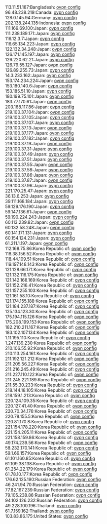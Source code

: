 113.11.51.187:Bangladesh: [ovpn config](vpn/113_11_51_187.ovpn)  
96.48.238.219:Canada: [ovpn config](vpn/96_48_238_219.ovpn)  
128.0.145.94:Germany: [ovpn config](vpn/128_0_145_94.ovpn)  
202.138.244.135:Indonesia: [ovpn config](vpn/202_138_244_135.ovpn)  
111.169.69.100:Japan: [ovpn config](vpn/111_169_69_100.ovpn)  
111.238.189.171:Japan: [ovpn config](vpn/111_238_189_171.ovpn)  
116.12.3.7:Japan: [ovpn config](vpn/116_12_3_7.ovpn)  
116.65.134.223:Japan: [ovpn config](vpn/116_65_134_223.ovpn)  
122.132.34.248:Japan: [ovpn config](vpn/122_132_34_248.ovpn)  
126.171.145.197:Japan: [ovpn config](vpn/126_171_145_197.ovpn)  
126.220.62.21:Japan: [ovpn config](vpn/126_220_62_21.ovpn)  
126.79.55.127:Japan: [ovpn config](vpn/126_79_55_127.ovpn)  
126.89.255.73:Japan: [ovpn config](vpn/126_89_255_73.ovpn)  
14.3.233.162:Japan: [ovpn config](vpn/14_3_233_162.ovpn)  
153.174.234.224:Japan: [ovpn config](vpn/153_174_234_224.ovpn)  
153.180.140.6:Japan: [ovpn config](vpn/153_180_140_6.ovpn)  
153.185.51.10:Japan: [ovpn config](vpn/153_185_51_10.ovpn)  
180.199.75.101:Japan: [ovpn config](vpn/180_199_75_101.ovpn)  
183.77.170.61:Japan: [ovpn config](vpn/183_77_170_61.ovpn)  
203.168.117.86:Japan: [ovpn config](vpn/203_168_117_86.ovpn)  
219.100.37.104:Japan: [ovpn config](vpn/219_100_37_104.ovpn)  
219.100.37.105:Japan: [ovpn config](vpn/219_100_37_105.ovpn)  
219.100.37.107:Japan: [ovpn config](vpn/219_100_37_107.ovpn)  
219.100.37.13:Japan: [ovpn config](vpn/219_100_37_13.ovpn)  
219.100.37.177:Japan: [ovpn config](vpn/219_100_37_177.ovpn)  
219.100.37.182:Japan: [ovpn config](vpn/219_100_37_182.ovpn)  
219.100.37.19:Japan: [ovpn config](vpn/219_100_37_19.ovpn)  
219.100.37.31:Japan: [ovpn config](vpn/219_100_37_31.ovpn)  
219.100.37.49:Japan: [ovpn config](vpn/219_100_37_49.ovpn)  
219.100.37.51:Japan: [ovpn config](vpn/219_100_37_51.ovpn)  
219.100.37.55:Japan: [ovpn config](vpn/219_100_37_55.ovpn)  
219.100.37.58:Japan: [ovpn config](vpn/219_100_37_58.ovpn)  
219.100.37.86:Japan: [ovpn config](vpn/219_100_37_86.ovpn)  
219.100.37.87:Japan: [ovpn config](vpn/219_100_37_87.ovpn)  
219.100.37.96:Japan: [ovpn config](vpn/219_100_37_96.ovpn)  
221.170.25.47:Japan: [ovpn config](vpn/221_170_25_47.ovpn)  
36.13.6.253:Japan: [ovpn config](vpn/36_13_6_253.ovpn)  
39.111.168.184:Japan: [ovpn config](vpn/39_111_168_184.ovpn)  
59.129.176.190:Japan: [ovpn config](vpn/59_129_176_190.ovpn)  
59.147.136.61:Japan: [ovpn config](vpn/59_147_136_61.ovpn)  
59.190.224.243:Japan: [ovpn config](vpn/59_190_224_243.ovpn)  
60.113.239.82:Japan: [ovpn config](vpn/60_113_239_82.ovpn)  
60.132.58.248:Japan: [ovpn config](vpn/60_132_58_248.ovpn)  
60.141.171.131:Japan: [ovpn config](vpn/60_141_171_131.ovpn)  
60.154.124.231:Japan: [ovpn config](vpn/60_154_124_231.ovpn)  
61.211.1.197:Japan: [ovpn config](vpn/61_211_1_197.ovpn)  
112.168.75.86:Korea Republic of: [ovpn config](vpn/112_168_75_86.ovpn)  
118.38.156.52:Korea Republic of: [ovpn config](vpn/118_38_156_52.ovpn)  
118.44.109.51:Korea Republic of: [ovpn config](vpn/118_44_109_51.ovpn)  
119.197.148.143:Korea Republic of: [ovpn config](vpn/119_197_148_143.ovpn)  
121.128.66.171:Korea Republic of: [ovpn config](vpn/121_128_66_171.ovpn)  
121.132.116.175:Korea Republic of: [ovpn config](vpn/121_132_116_175.ovpn)  
121.142.168.169:Korea Republic of: [ovpn config](vpn/121_142_168_169.ovpn)  
121.152.216.41:Korea Republic of: [ovpn config](vpn/121_152_216_41.ovpn)  
121.157.255.103:Korea Republic of: [ovpn config](vpn/121_157_255_103.ovpn)  
121.161.58.10:Korea Republic of: [ovpn config](vpn/121_161_58_10.ovpn)  
121.174.155.188:Korea Republic of: [ovpn config](vpn/121_174_155_188.ovpn)  
121.184.237.187:Korea Republic of: [ovpn config](vpn/121_184_237_187.ovpn)  
125.134.123.30:Korea Republic of: [ovpn config](vpn/125_134_123_30.ovpn)  
175.194.115.126:Korea Republic of: [ovpn config](vpn/175_194_115_126.ovpn)  
175.208.199.153:Korea Republic of: [ovpn config](vpn/175_208_199_153.ovpn)  
182.210.211.167:Korea Republic of: [ovpn config](vpn/182_210_211_167.ovpn)  
183.102.107.134:Korea Republic of: [ovpn config](vpn/183_102_107_134.ovpn)  
1.11.195.110:Korea Republic of: [ovpn config](vpn/1_11_195_110.ovpn)  
1.247.139.230:Korea Republic of: [ovpn config](vpn/1_247_139_230.ovpn)  
210.106.55.92:Korea Republic of: [ovpn config](vpn/210_106_55_92.ovpn)  
210.113.254.161:Korea Republic of: [ovpn config](vpn/210_113_254_161.ovpn)  
211.192.121.212:Korea Republic of: [ovpn config](vpn/211_192_121_212.ovpn)  
211.205.56.227:Korea Republic of: [ovpn config](vpn/211_205_56_227.ovpn)  
211.216.245.49:Korea Republic of: [ovpn config](vpn/211_216_245_49.ovpn)  
211.227.110.122:Korea Republic of: [ovpn config](vpn/211_227_110_122.ovpn)  
211.245.221.189:Korea Republic of: [ovpn config](vpn/211_245_221_189.ovpn)  
211.55.30.233:Korea Republic of: [ovpn config](vpn/211_55_30_233.ovpn)  
218.144.18.105:Korea Republic of: [ovpn config](vpn/218_144_18_105.ovpn)  
218.159.1.213:Korea Republic of: [ovpn config](vpn/218_159_1_213.ovpn)  
220.124.109.35:Korea Republic of: [ovpn config](vpn/220_124_109_35.ovpn)  
220.127.41.40:Korea Republic of: [ovpn config](vpn/220_127_41_40.ovpn)  
220.70.34.176:Korea Republic of: [ovpn config](vpn/220_70_34_176.ovpn)  
220.78.155.5:Korea Republic of: [ovpn config](vpn/220_78_155_5.ovpn)  
220.81.170.8:Korea Republic of: [ovpn config](vpn/220_81_170_8.ovpn)  
221.154.178.220:Korea Republic of: [ovpn config](vpn/221_154_178_220.ovpn)  
221.154.205.11:Korea Republic of: [ovpn config](vpn/221_154_205_11.ovpn)  
221.158.159.86:Korea Republic of: [ovpn config](vpn/221_158_159_86.ovpn)  
49.174.239.56:Korea Republic of: [ovpn config](vpn/49_174_239_56.ovpn)  
58.232.170.141:Korea Republic of: [ovpn config](vpn/58_232_170_141.ovpn)  
59.1.69.157:Korea Republic of: [ovpn config](vpn/59_1_69_157.ovpn)  
61.101.160.85:Korea Republic of: [ovpn config](vpn/61_101_160_85.ovpn)  
61.109.38.138:Korea Republic of: [ovpn config](vpn/61_109_38_138.ovpn)  
61.254.22.179:Korea Republic of: [ovpn config](vpn/61_254_22_179.ovpn)  
61.78.10.177:Korea Republic of: [ovpn config](vpn/61_78_10_177.ovpn)  
176.62.125.190:Russian Federation: [ovpn config](vpn/176_62_125_190.ovpn)  
46.241.94.70:Russian Federation: [ovpn config](vpn/46_241_94_70.ovpn)  
77.82.167.239:Russian Federation: [ovpn config](vpn/77_82_167_239.ovpn)  
79.105.238.86:Russian Federation: [ovpn config](vpn/79_105_238_86.ovpn)  
94.102.126.232:Russian Federation: [ovpn config](vpn/94_102_126_232.ovpn)  
49.228.100.196:Thailand: [ovpn config](vpn/49_228_100_196.ovpn)  
61.7.159.162:Thailand: [ovpn config](vpn/61_7_159_162.ovpn)  
103.83.86.175:United States: [ovpn config](vpn/103_83_86_175.ovpn)  
